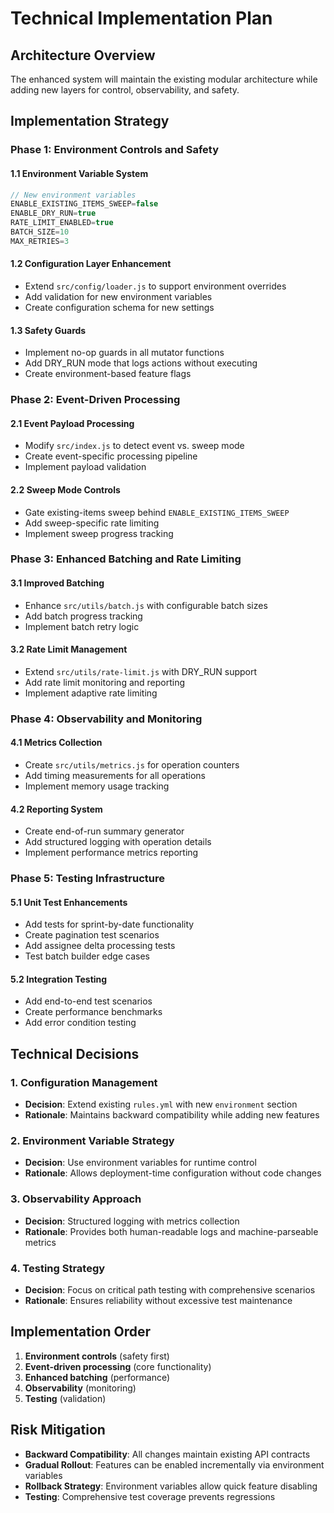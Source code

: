 # Technical Implementation Plan

## Architecture Overview

The enhanced system will maintain the existing modular architecture while adding new layers for control, observability, and safety.

## Implementation Strategy

### Phase 1: Environment Controls and Safety

#### 1.1 Environment Variable System
```javascript
// New environment variables
ENABLE_EXISTING_ITEMS_SWEEP=false
ENABLE_DRY_RUN=true
RATE_LIMIT_ENABLED=true
BATCH_SIZE=10
MAX_RETRIES=3
```

#### 1.2 Configuration Layer Enhancement
- Extend `src/config/loader.js` to support environment overrides
- Add validation for new environment variables
- Create configuration schema for new settings

#### 1.3 Safety Guards
- Implement no-op guards in all mutator functions
- Add DRY_RUN mode that logs actions without executing
- Create environment-based feature flags

### Phase 2: Event-Driven Processing

#### 2.1 Event Payload Processing
- Modify `src/index.js` to detect event vs. sweep mode
- Create event-specific processing pipeline
- Implement payload validation

#### 2.2 Sweep Mode Controls
- Gate existing-items sweep behind `ENABLE_EXISTING_ITEMS_SWEEP`
- Add sweep-specific rate limiting
- Implement sweep progress tracking

### Phase 3: Enhanced Batching and Rate Limiting

#### 3.1 Improved Batching
- Enhance `src/utils/batch.js` with configurable batch sizes
- Add batch progress tracking
- Implement batch retry logic

#### 3.2 Rate Limit Management
- Extend `src/utils/rate-limit.js` with DRY_RUN support
- Add rate limit monitoring and reporting
- Implement adaptive rate limiting

### Phase 4: Observability and Monitoring

#### 4.1 Metrics Collection
- Create `src/utils/metrics.js` for operation counters
- Add timing measurements for all operations
- Implement memory usage tracking

#### 4.2 Reporting System
- Create end-of-run summary generator
- Add structured logging with operation details
- Implement performance metrics reporting

### Phase 5: Testing Infrastructure

#### 5.1 Unit Test Enhancements
- Add tests for sprint-by-date functionality
- Create pagination test scenarios
- Add assignee delta processing tests
- Test batch builder edge cases

#### 5.2 Integration Testing
- Add end-to-end test scenarios
- Create performance benchmarks
- Add error condition testing

## Technical Decisions

### 1. Configuration Management
- **Decision**: Extend existing `rules.yml` with new `environment` section
- **Rationale**: Maintains backward compatibility while adding new features

### 2. Environment Variable Strategy
- **Decision**: Use environment variables for runtime control
- **Rationale**: Allows deployment-time configuration without code changes

### 3. Observability Approach
- **Decision**: Structured logging with metrics collection
- **Rationale**: Provides both human-readable logs and machine-parseable metrics

### 4. Testing Strategy
- **Decision**: Focus on critical path testing with comprehensive scenarios
- **Rationale**: Ensures reliability without excessive test maintenance

## Implementation Order

1. **Environment controls** (safety first)
2. **Event-driven processing** (core functionality)
3. **Enhanced batching** (performance)
4. **Observability** (monitoring)
5. **Testing** (validation)

## Risk Mitigation

- **Backward Compatibility**: All changes maintain existing API contracts
- **Gradual Rollout**: Features can be enabled incrementally via environment variables
- **Rollback Strategy**: Environment variables allow quick feature disabling
- **Testing**: Comprehensive test coverage prevents regressions
